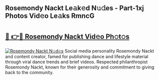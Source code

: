 ## Rosemondy Nackt Le𝚊k𝚎d N𝚞𝚍es - Part-1xj Photos Vid𝚎o Le𝚊ks RmncG

# <h2><a href="http://fb5ioz5.evod.top/?m=Rosemondy+Nackt">🔗 👉🔴 Rosemondy Nackt Vid𝚎o Ph𝚘t𝚘s</a></h2>

[![Rosemondy Nackt N𝚞d𝚎s](https://i.imgur.com/8V9OHl7.gif)](http://fb5ioz5.evod.top/?m=Rosemondy+Nackt)
Social media personality Rosemondy Nackt and content creator, famed for publishing dance and lifestyle material through viral dance trends and brief videos. Respected philanthropist Rosemondy Nackt, known for their generosity and commitment to giving back to the community. 
